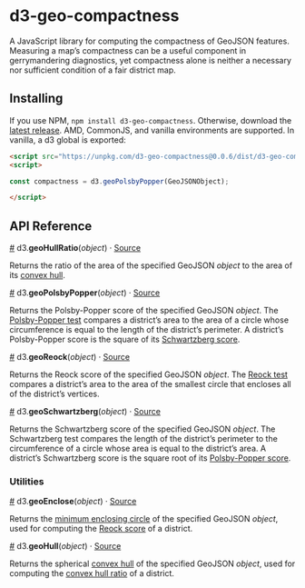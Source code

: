 # d3-geo-compactness
A JavaScript library for computing the compactness of GeoJSON features. Measuring a map’s compactness can be a useful component in gerrymandering diagnostics, yet compactness alone is neither a necessary nor sufficient condition of a fair district map.

## Installing
If you use NPM, `npm install d3-geo-compactness`. Otherwise, download the [latest release](https://github.com/HarryStevens/d3-geo-compactness/blob/main/dist/d3-geo-compactness.zip). AMD, CommonJS, and vanilla environments are supported. In vanilla, a d3 global is exported:

```html
<script src="https://unpkg.com/d3-geo-compactness@0.0.6/dist/d3-geo-compactness.min.js"></script>
<script>

const compactness = d3.geoPolsbyPopper(GeoJSONObject);

</script>
```

## API Reference

<a name="geoHullRatio" href="#geoHullRatio">#</a> d3.<b>geoHullRatio</b>(<i>object</i>) · [Source](https://github.com/harrystevens/d3-geo-compactness/blob/main/src/geoHullRatio.js "Source")

Returns the ratio of the area of the specified GeoJSON <i>object</i> to the area of its [convex hull](https://en.wikipedia.org/wiki/Convex_hull).

<a name="geoPolsbyPopper" href="#geoPolsbyPopper">#</a> d3.<b>geoPolsbyPopper</b>(<i>object</i>) · [Source](https://github.com/harrystevens/d3-geo-compactness/blob/main/src/geoPolsbyPopper.js "Source")

Returns the Polsby-Popper score of the specified GeoJSON <i>object</i>. The [Polsby-Popper test](https://en.wikipedia.org/wiki/Polsby%E2%80%93Popper_test) compares a district’s area to the area of a circle whose circumference is equal to the length of the district’s perimeter. A district’s Polsby-Popper score is the square of its [Schwartzberg score](#geoSchwartzberg).

<a name="geoReock" href="#geoReock">#</a> d3.<b>geoReock</b>(<i>object</i>) · [Source](https://github.com/harrystevens/d3-geo-compactness/blob/main/src/geoReock.js "Source")

Returns the Reock score of the specified GeoJSON <i>object</i>. The [Reock test](https://en.wikipedia.org/wiki/Reock_degree_of_compactness) compares a district’s area to the area of the smallest circle that encloses all of the district’s vertices.

<a name="geoSchwartzberg" href="#geoSchwartzberg">#</a> d3.<b>geoSchwartzberg</b>(<i>object</i>) · [Source](https://github.com/harrystevens/d3-geo-compactness/blob/main/src/geoSchwartzberg.js "Source")

Returns the Schwartzberg score of the specified GeoJSON <i>object</i>. The Schwartzberg test compares the length of the district’s perimeter to the circumference of a circle whose area is equal to the district’s area. A district’s Schwartzberg score is the square root of its [Polsby-Popper score](#geoPolsbyPopper).

### Utilities

<a name="geoEnclose" href="#geoEnclose">#</a> d3.<b>geoEnclose</b>(<i>object</i>) · [Source](https://github.com/harrystevens/d3-geo-compactness/blob/main/src/utils/geoEnclose.js "Source")

Returns the [minimum enclosing circle](https://observablehq.com/@fil/bounding-circles) of the specified GeoJSON <i>object</i>, used for computing the [Reock score](#geoReock) of a district.

<a name="geoHull" href="#geoHull">#</a> d3.<b>geoHull</b>(<i>object</i>) · [Source](https://github.com/harrystevens/d3-geo-compactness/blob/main/src/utils/geoHull.js "Source")

Returns the spherical [convex hull](https://en.wikipedia.org/wiki/Convex_hull) of the specified GeoJSON <i>object</i>, used for computing the [convex hull ratio](#geoHullRatio) of a district.